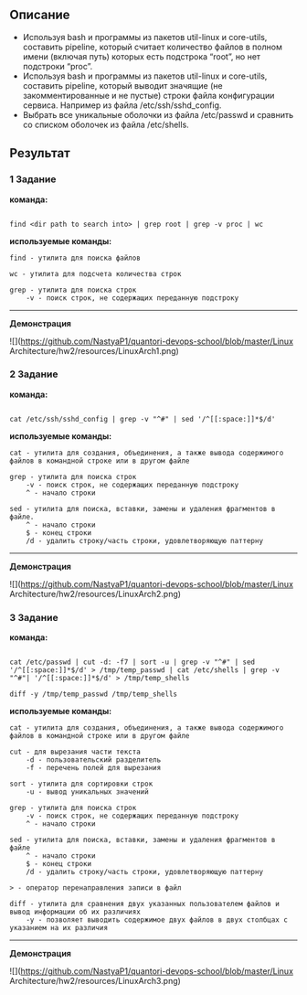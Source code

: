 ## Описание

* Используя bash и программы из пакетов util-linux и core-utils, составить pipeline, который считает количество файлов в полном имени (включая путь) которых есть подстрока “root”, но нет подстроки “proc”.
* Используя bash и программы из пакетов util-linux и core-utils, составить pipeline, который выводит значящие (не закомментированные и не пустые) строки файла конфигурации сервиса. Например из файла /etc/ssh/sshd_config.
* Выбрать все уникальные оболочки из файла /etc/passwd и сравнить со списком оболочек из файла /etc/shells.

## Результат

### 1 Задание

**команда:**

```

find <dir path to search into> | grep root | grep -v proc | wc
```

**используемые команды:**

```
find - утилита для поиска файлов

wc - утилита для подсчета количества строк

grep - утилита для поиска строк
    -v - поиск строк, не содержащих переданную подстроку

```

---

**Демонстрация**

![](https://github.com/NastyaP1/quantori-devops-school/blob/master/Linux Architecture/hw2/resources/LinuxArch1.png)

### 2 Задание

**команда:**

```

cat /etc/ssh/sshd_config | grep -v "^#" | sed '/^[[:space:]]*$/d'
```

**используемые команды:**

```
cat - утилита для создания, объединения, а также вывода содержимого файлов в командной строке или в другом файле

grep - утилита для поиска строк
    -v - поиск строк, не содержащих переданную подстроку
    ^ - начало строки

sed - утилита для поиска, вставки, замены и удаления фрагментов в файле.
    ^ - начало строки
    $ - конец строки
    /d - удалить строку/часть строки, удовлетворяющую паттерну

```

---

**Демонстрация**

![](https://github.com/NastyaP1/quantori-devops-school/blob/master/Linux Architecture/hw2/resources/LinuxArch2.png)

### 3 Задание


**команда:**

```

cat /etc/passwd | cut -d: -f7 | sort -u | grep -v "^#" | sed '/^[[:space:]]*$/d' > /tmp/temp_passwd | cat /etc/shells | grep -v "^#"| '/^[[:space:]]*$/d' > /tmp/temp_shells

diff -y /tmp/temp_passwd /tmp/temp_shells

```

**используемые команды:**

```
cat - утилита для создания, объединения, а также вывода содержимого файлов в командной строке или в другом файле

cut - для вырезания части текста
    -d - пользовательский разделитель
    -f - перечень полей для вырезания

sort - утилита для сортировки строк
    -u - вывод уникальных значений

grep - утилита для поиска строк
    -v - поиск строк, не содержащих переданную подстроку
    ^ - начало строки

sed - утилита для поиска, вставки, замены и удаления фрагментов в файле
    ^ - начало строки
    $ - конец строки
    /d - удалить строку/часть строки, удовлетворяющую паттерну

> - оператор перенаправления записи в файл

diff - утилита для сравнения двух указанных пользователем файлов и вывод информации об их различиях
    -y - позволяет выводить содержимое двух файлов в двух столбцах с указанием на их различия

```

---

**Демонстрация**

![](https://github.com/NastyaP1/quantori-devops-school/blob/master/Linux Architecture/hw2/resources/LinuxArch3.png)
